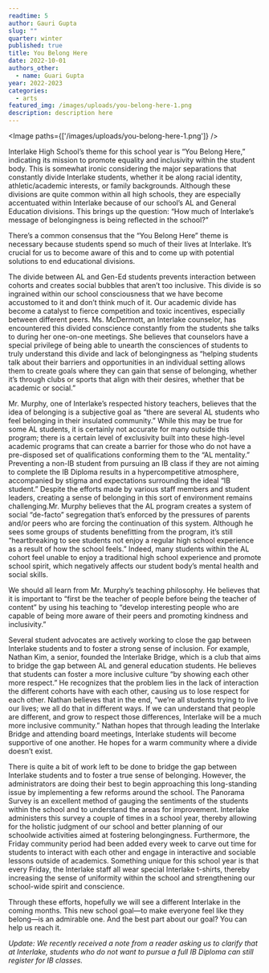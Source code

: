 ```yaml
---
readtime: 5
author: Gauri Gupta
slug: ""
quarter: winter
published: true
title: You Belong Here
date: 2022-10-01
authors_other:
  - name: Guari Gupta
year: 2022-2023
categories:
  - arts
featured_img: /images/uploads/you-belong-here-1.png
description: description here
---
```


<script>
    import Image from "$lib/components/Image.svelte";
</script>

<Image paths={['/images/uploads/you-belong-here-1.png']} />

Interlake High School’s theme for this school year is “You Belong Here,” indicating its mission to promote equality and inclusivity within the student body. This is somewhat ironic considering the major separations that constantly divide Interlake students, whether it be along racial identity, athletic/academic interests, or family backgrounds. Although these divisions are quite common within all high schools, they are especially accentuated within Interlake because of our school’s AL and General Education divisions. This brings up the question: “How much of Interlake’s message of belongingness is being reflected in the school?”

There’s a common consensus that the “You Belong Here” theme is necessary because students spend so much of their lives at Interlake. It’s crucial for us to become aware of this and to come up with potential solutions to end educational divisions.

The divide between AL and Gen-Ed students prevents interaction between cohorts and creates social bubbles that aren’t too inclusive. This divide is so ingrained within our school consciousness that we have become accustomed to it and don’t think much of it. Our academic divide has become a catalyst to fierce competition and toxic incentives, especially between different peers. Ms. McDermott, an Interlake counselor, has encountered this divided conscience constantly from the students she talks to during her one-on-one meetings. She believes that counselors have a special privilege of being able to unearth the consciences of students to truly understand this divide and lack of belongingness as “helping students talk about their barriers and opportunities in an individual setting allows them to create goals where they can gain that sense of belonging, whether it’s through clubs or sports that align with their desires, whether that be academic or social.”

Mr. Murphy, one of Interlake’s respected history teachers, believes that the idea of belonging is a subjective goal as “there are several AL students who feel belonging in their insulated community.” While this may be true for some AL students, it is certainly not accurate for many outside this program; there is a certain level of exclusivity built into these high-level academic programs that can create a barrier for those who do not have a pre-disposed set of qualifications conforming them to the “AL mentality.” Preventing a non-IB student from pursuing an IB class if they are not aiming to complete the IB Diploma results in a hypercompetitive atmosphere, accompanied by stigma and expectations surrounding the ideal “IB student.” Despite the efforts made by various staff members and student leaders, creating a sense of belonging in this sort of environment remains challenging.Mr. Murphy believes that the AL program creates a system of social “de-facto” segregation that’s enforced by the pressures of parents and/or peers who are forcing the continuation of this system. Although he sees some groups of students benefitting from the program, it’s still “heartbreaking to see students not enjoy a regular high school experience as a result of how the school feels.” Indeed, many students within the AL cohort feel unable to enjoy a traditional high school experience and promote school spirit, which negatively affects our student body’s mental health and social skills.

We should all learn from Mr. Murphy’s teaching philosophy. He believes that it is important to “first be the teacher of people before being the teacher of content” by using his teaching to “develop interesting people who are capable of being more aware of their peers and promoting kindness and inclusivity.”

Several student advocates are actively working to close the gap between Interlake students and to foster a strong sense of inclusion. For example, Nathan Kim, a senior, founded the Interlake Bridge, which is a club that aims to bridge the gap between AL and general education students. He believes that students can foster a more inclusive culture “by showing each other more respect.” He recognizes that the problem lies in the lack of interaction the different cohorts have with each other, causing us to lose respect for each other. Nathan believes that in the end, “we’re all students trying to live our lives; we all do that in different ways. If we can understand that people are different, and grow to respect those differences, Interlake will be a much more inclusive community.” Nathan hopes that through leading the Interlake Bridge and attending board meetings, Interlake students will become supportive of one another. He hopes for a warm community where a divide doesn’t exist.

There is quite a bit of work left to be done to bridge the gap between Interlake students and to foster a true sense of belonging. However, the administrators are doing their best to begin approaching this long-standing issue by implementing a few reforms around the school. The Panorama Survey is an excellent method of gauging the sentiments of the students within the school and to understand the areas for improvement. Interlake administers this survey a couple of times in a school year, thereby allowing for the holistic judgment of our school and better planning of our schoolwide activities aimed at fostering belongingness. Furthermore, the Friday community period had been added every week to carve out time for students to interact with each other and engage in interactive and sociable lessons outside of academics. Something unique for this school year is that every Friday, the Interlake staff all wear special Interlake t-shirts, thereby increasing the sense of uniformity within the school and strengthening our school-wide spirit and conscience.

Through these efforts, hopefully we will see a different Interlake in the coming months. This new school goal—to make everyone feel like they belong—is an admirable one. And the best part about our goal? You can help us reach it.

_Update: We recently received a note from a reader asking us to clarify that at Interlake, students who do not want to pursue a full IB Diploma can still register for IB classes._
